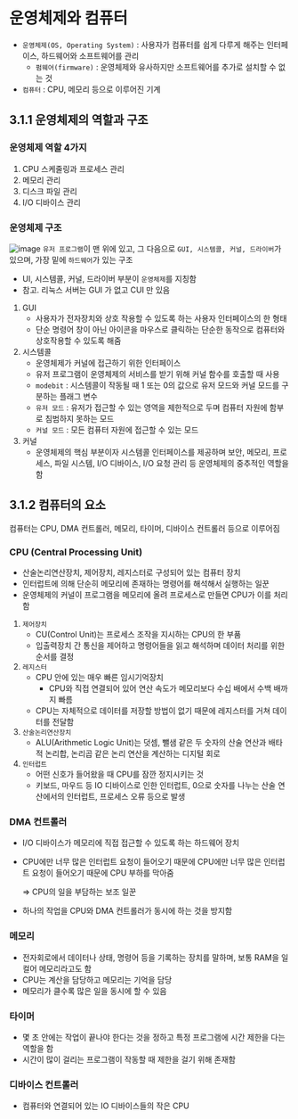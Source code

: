 # 운영체제와 컴퓨터
- `운영체제(OS, Operating System)` :  사용자가 컴퓨터를 쉽게 다루게 해주는 인터페이스, 하드웨어와 소프트웨어를 관리
  - `펌웨어(firmware)` : 운영체제와 유사하지만 소프트웨어를 추가로 설치할 수 없는 것
- `컴퓨터` : CPU, 메모리 등으로 이루어진 기계

## 3.1.1 운영체제의 역할과 구조
### 운영체제 역할 4가지
1. CPU 스케줄링과 프로세스 관리
2. 메모리 관리
3. 디스크 파일 관리
4. I/O 디바이스 관리

### 운영체제 구조
![image](https://github.com/user-attachments/assets/7bc0797d-829e-4d82-93d2-80dff71c0ae7)
`유저 프로그램`이 맨 위에 있고, 그 다음으로 `GUI, 시스템콜, 커널, 드라이버`가 있으며, 가장 밑에 `하드웨어`가 있는 구조
- UI, 시스템콜, 커널, 드라이버 부분이 `운영체제`를 지칭함
- 참고. 리눅스 서버는 GUI 가 없고 CUI 만 있음 

1. GUI
   - 사용자가 전자장치와 상호 작용할 수 있도록 하는 사용자 인터페이스의 한 형태
   - 단순 명령어 창이 아닌 아이콘을 마우스로 클릭하는 단순한 동작으로 컴퓨터와 상호작용할 수 있도록 해줌
2. 시스템콜
   - 운영체제가 커널에 접근하기 위한 인터페이스
   - 유저 프로그램이 운영체제의 서비스를 받기 위해 커널 함수를 호출할 때 사용
   - `modebit` : 시스템콜이 작동될 때 1 또는 0의 값으로 유저 모드와 커널 모드를 구분하는 플래그 변수
   - `유저 모드` : 유저가 접근할 수 있는 영역을 제한적으로 두며 컴퓨터 자원에 함부로 침범하지 못하는 모드
   - `커널 모드` : 모든 컴퓨터 자원에 접근할 수 있는 모드
3. 커널
   - 운영체제의 핵심 부분이자 시스템콜 인터페이스를 제공하며 보안, 메모리, 프로세스, 파일 시스템, I/O 디바이스, I/O 요청 관리 등 운영체제의 중추적인 역할을 함


## 3.1.2 컴퓨터의 요소
컴퓨터는 CPU, DMA 컨트롤러, 메모리, 타이머, 디바이스 컨트롤러 등으로 이루어짐

### CPU (Central Processing Unit)
- 산술논리연산장치, 제어장치, 레지스터로 구성되어 있는 컴퓨터 장치
- 인터럽트에 의해 단순히 메모리에 존재하는 명령어를 해석해서 실행하는 일꾼
- 운영체제의 커널이 프로그램을 메모리에 올려 프로세스로 만들면 CPU가 이를 처리함

1. `제어장치`
   - CU(Control Unit)는 프로세스 조작을 지시하는 CPU의 한 부품
   - 입출력장치 간 통신을 제어하고 명령어들을 읽고 해석하며 데이터 처리를 위한 순서를 결정
2. `레지스터`
   - CPU 안에 있는 매우 빠른 임시기억장치
     - CPU와 직접 연결되어 있어 연산 속도가 메모리보다 수십 배에서 수백 배까지 빠름
   - CPU는 자체적으로 데이터를 저장할 방법이 없기 때문에 레지스터를 거쳐 데이터를 전달함
3. `산술논리연산장치`
    - ALU(Arithmetic Logic Unit)는 덧셈, 뺄샘 같은 두 숫자의 산술 연산과 배타적 논리합, 논리곱 같은 논리 연산을 계산하는 디지털 회로
4. `인터럽트`
    - 어떤 신호가 들어왔을 때 CPU를 잠깐 정지시키는 것
    - 키보드, 마우드 등 IO 디바이스로 인한 인터럽트, 0으로 숫자를 나누는 산술 연산에서의 인터럽트, 프로세스 오류 등으로 발생

### DMA 컨트롤러
- I/O 디바이스가 메모리에 직접 접근할 수 있도록 하는 하드웨어 장치
- CPU에만 너무 많은 인터럽트 요청이 들어오기 때문에 CPU에만 너무 많은 인터럽트 요청이 들어오기 때문에 CPU 부하를 막아줌
  
    => CPU의 일을 부담하는 보조 일꾼
- 하나의 작업을 CPU와 DMA 컨트롤러가 동시에 하는 것을 방지함

### 메모리
- 전자회로에서 데이터나 상태, 명령어 등을 기록하는 장치를 말하며, 보통 RAM을 일컬어 메모리라고도 함
- CPU는 계산을 담당하고 메모리는 기억을 담당
- 메모리가 클수록 많은 일을 동시에 할 수 있음

### 타이머
- 몇 초 안에는 작업이 끝나야 한다는 것을 정하고 특정 프로그램에 시간 제한을 다는 역할을 함
- 시간이 많이 걸리는 프로그램이 작동할 때 제한을 걸기 위해 존재함

### 디바이스 컨트롤러
- 컴퓨터와 연결되어 있는 IO 디바이스들의 작은 CPU